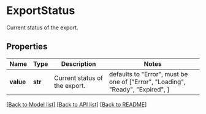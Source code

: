 # ExportStatus

Current status of the export.
## Properties
Name | Type | Description | Notes
------------ | ------------- | ------------- | -------------
**value** | **str** | Current status of the export. | defaults to "Error",  must be one of ["Error", "Loading", "Ready", "Expired", ]

[[Back to Model list]](../README.md#documentation-for-models) [[Back to API list]](../README.md#documentation-for-api-endpoints) [[Back to README]](../README.md)


